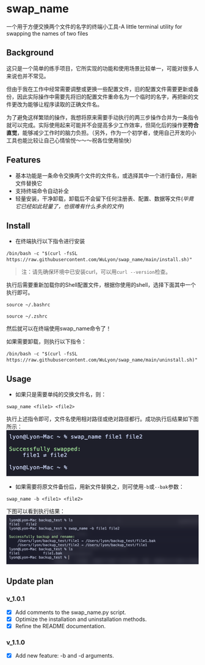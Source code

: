 # swap_name
一个用于方便交换两个文件的名字的终端小工具-A little terminal utility for swapping the names of two files

## Background
这只是一个简单的练手项目，它所实现的功能和使用场景比较单一，可能对很多人来说也并不常见。

但由于我在工作中经常需要调整或更换一些配置文件，旧的配置文件需要更新或备份，因此实际操作中需要先将旧的配置文件重命名为一个临时的名字，再把新的文件更改为能够让程序读取的正确文件名。

为了避免这样繁琐的操作，我想将原来需要手动执行的两三步操作合并为一条指令就可以完成。实际使用起来可能并不会提高多少工作效率，但简化后的操作更**符合直觉**，能够减少工作时的脑力负担。（另外，作为一个初学者，使用自己开发的小工具也能比较让自己心情愉悦～～～祝各位使用愉快）

## Features
- 基本功能是一条命令交换两个文件的文件名，或选择其中一个进行备份，用新文件替换它
- 支持终端命令自动补全
- 轻量安装，干净卸载，卸载后不会留下任何注册表、配置、数据等文件(_毕竟它已经如此轻量了，也很难有什么多余的文件_)

## Install
- 在终端执行以下指令进行安装
```shell
/bin/bash -c "$(curl -fsSL https://raw.githubusercontent.com/WuLyon/swap_name/main/install.sh)"
```
> 注：请先确保环境中已安装curl，可以用`curl --version`检查。

执行后需要重新加载你的Shell配置文件，根据你使用的shell，选择下面其中一个执行即可。
```shell
source ~/.bashrc
```
```shell
source ~/.zshrc
```
然后就可以在终端使用swap_name命令了！

如果需要卸载，则执行以下指令：
```shell
/bin/bash -c "$(curl -fsSL https://raw.githubusercontent.com/WuLyon/swap_name/main/uninstall.sh)"
```

## Usage
- 如果只是需要单纯的交换文件名，则：
```shell
swap_name <file1> <file2>
```
执行上述指令即可，文件名使用相对路径或绝对路径都行。成功执行后结果如下图所示：
![执行结果](https://github.com/WuLyon/swap_name/raw/main/image/usage1.png)

- 如果需要将原文件<file1>备份后，用新文件<file2>替换之，则可使用`-b`或`--bak`参数：
```shell
swap_name -b <file1> <file2>
```
下图可以看到执行结果：
![执行结果](https://github.com/WuLyon/swap_name/raw/main/image/usage2.png)


## Update plan
### v_1.0.1
- [x] Add comments to the swap_name.py script.
- [x] Optimize the installation and uninstallation methods.
- [x] Refine the README documentation.
### v_1.1.0
- [x] Add new feature: -b and -d arguments.